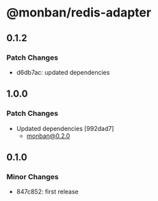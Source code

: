 # @monban/redis-adapter

## 0.1.2

### Patch Changes

-   d6db7ac: updated dependencies

## 1.0.0

### Patch Changes

-   Updated dependencies [992dad7]
    -   monban@0.2.0

## 0.1.0

### Minor Changes

-   847c852: first release
